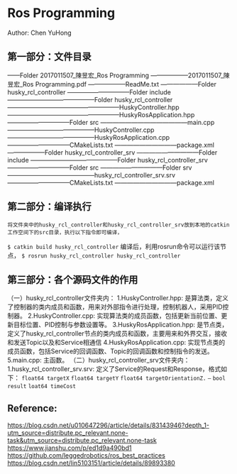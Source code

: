 # Ros Programming
Author: Chen YuHong

## 第一部分：文件目录
——Folder 2017011507_陳昱宏_Ros Programming
——————2017011507_陳昱宏_Ros Programming.pdf
——————ReadMe.txt
——————Folder husky_rcl_controller
——————————Folder include
——————————————Folder husky_rcl_controller
——————————————————HuskyController.hpp
——————————————————HuskyRosApplication.hpp
——————————Folder src
——————————————main.cpp
——————————————HuskyController.cpp
——————————————HuskyRosApplication.cpp
——————————CMakeLists.txt
——————————package.xml
——————Folder husky_rcl_controller_srv
——————————Folder include
——————————————Folder husky_rcl_controller_srv
——————————Folder src
——————————Folder srv
——————————————husky_rcl_controller_srv.srv
——————————CMakeLists.txt
——————————package.xml
## 第二部分：编译执行
    将文件夹中的husky_rcl_controller和husky_rcl_controller_srv放到本地的catkin工作空间下的src目录，执行以下指令即可编译，
`$ catkin build husky_rcl_controller`
    编译后，利用rosrun命令可以运行该节点，
`$ rosrun husky_rcl_controller husky_rcl_controller`

## 第三部分：各个源码文件的作用
（一）husky_rcl_controller文件夹内：
1.HuskyController.hpp:
    是算法类，定义了控制器的类内成员和函数，用来对外部指令进行处理，控制机器人，采用PID控制器。
2.HuskyController.cpp:
    实现算法类的成员函数，包括更新当前位置、更新目标位置、PID控制与参数设置等。
3.HuskyRosApplication.hpp:
    是节点类，定义了husky_rcl_controller节点的类内成员和函数，主要用来和外界交互，接收和发送Topic以及和Service相通信
4.HuskyRosApplication.cpp:
    实现节点类的成员函数，包括Service的回调函数、Topic的回调函数和控制指令的发送。
5.main.cpp:
    主函数。
（二）husky_rcl_controller_srv文件夹内：
1.husky_rcl_controller_srv.srv:
    定义了Service的Request和Response，格式如下：
	`float64 targetX`
	`float64 targetY`
	`float64 targetOrientationZ.`
	`—`
	`bool result`
	`loat64 timeCost`

## Reference:
https://blog.csdn.net/u010647296/article/details/83143946?depth_1-utm_source=distribute.pc_relevant.none-task&utm_source=distribute.pc_relevant.none-task
https://www.jianshu.com/p/ed1d9a490bd1
https://github.com/leggedrobotics/ros_best_practices
https://blog.csdn.net/lin5103151/article/details/89893380